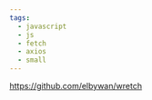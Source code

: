 ```yaml
---
tags:
  - javascript
  - js
  - fetch
  - axios
  - small
---
```

https://github.com/elbywan/wretch

